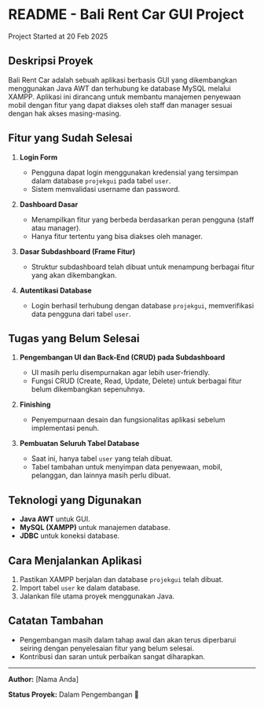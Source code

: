 # README - Bali Rent Car GUI Project
Project Started at 20 Feb 2025

## Deskripsi Proyek
Bali Rent Car adalah sebuah aplikasi berbasis GUI yang dikembangkan menggunakan Java AWT dan terhubung ke database MySQL melalui XAMPP. Aplikasi ini dirancang untuk membantu manajemen penyewaan mobil dengan fitur yang dapat diakses oleh staff dan manager sesuai dengan hak akses masing-masing.

## Fitur yang Sudah Selesai
1. **Login Form**
   - Pengguna dapat login menggunakan kredensial yang tersimpan dalam database `projekgui` pada tabel `user`.
   - Sistem memvalidasi username dan password.
   
2. **Dashboard Dasar**
   - Menampilkan fitur yang berbeda berdasarkan peran pengguna (staff atau manager).
   - Hanya fitur tertentu yang bisa diakses oleh manager.
   
3. **Dasar Subdashboard (Frame Fitur)**
   - Struktur subdashboard telah dibuat untuk menampung berbagai fitur yang akan dikembangkan.
   
4. **Autentikasi Database**
   - Login berhasil terhubung dengan database `projekgui`, memverifikasi data pengguna dari tabel `user`.

## Tugas yang Belum Selesai
1. **Pengembangan UI dan Back-End (CRUD) pada Subdashboard**
   - UI masih perlu disempurnakan agar lebih user-friendly.
   - Fungsi CRUD (Create, Read, Update, Delete) untuk berbagai fitur belum dikembangkan sepenuhnya.
   
2. **Finishing**
   - Penyempurnaan desain dan fungsionalitas aplikasi sebelum implementasi penuh.
   
3. **Pembuatan Seluruh Tabel Database**
   - Saat ini, hanya tabel `user` yang telah dibuat.
   - Tabel tambahan untuk menyimpan data penyewaan, mobil, pelanggan, dan lainnya masih perlu dibuat.

## Teknologi yang Digunakan
- **Java AWT** untuk GUI.
- **MySQL (XAMPP)** untuk manajemen database.
- **JDBC** untuk koneksi database.

## Cara Menjalankan Aplikasi
1. Pastikan XAMPP berjalan dan database `projekgui` telah dibuat.
2. Import tabel `user` ke dalam database.
3. Jalankan file utama proyek menggunakan Java.

## Catatan Tambahan
- Pengembangan masih dalam tahap awal dan akan terus diperbarui seiring dengan penyelesaian fitur yang belum selesai.
- Kontribusi dan saran untuk perbaikan sangat diharapkan.

---

**Author:** [Nama Anda]

**Status Proyek:** Dalam Pengembangan 🚧

